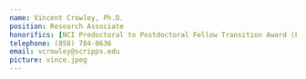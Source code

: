 ```yaml
---
name: Vincent Crowley, Ph.D.
position: Research Associate
honorifics: [NCI Predoctoral to Postdoctoral Fellow Transition Award (F99/K00 Award)]
telephone: (858) 784-8636
email: vcrowley@scripps.edu
picture: vince.jpeg
---
```

